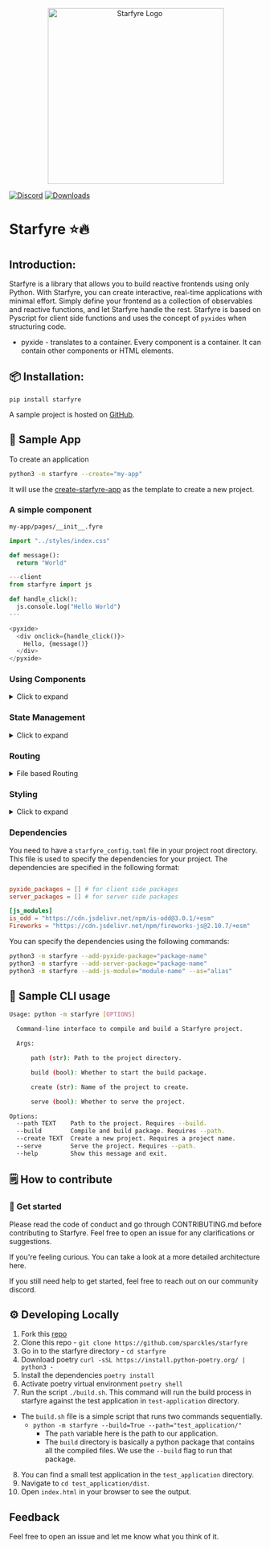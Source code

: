 <p align="center">
  <img alt="Starfyre Logo" src="https://user-images.githubusercontent.com/29942790/221331176-609e156a-3896-4c1a-9386-7bf595dfb879.png" width="350" />
</p>

[![Discord](https://img.shields.io/discord/1080951642070978651?label=discord&logo=discord&logoColor=white&style=for-the-badge&color=blue)](https://discord.gg/ThQcpvJMZ6)
[![Downloads](https://static.pepy.tech/badge/starfyre)](https://pepy.tech/project/starfyre)


# Starfyre ⭐🔥

## Introduction:

Starfyre is a library that allows you to build reactive frontends using only Python. With Starfyre, you can create interactive, real-time applications with minimal effort. Simply define your frontend as a collection of observables and reactive functions, and let Starfyre handle the rest. Starfyre is based on Pyscript for client side functions and uses the concept of `pyxides` when structuring code.

- pyxide - translates to a container. Every component is a container. It can contain other components or HTML elements.




## 📦 Installation:

```
pip install starfyre
```

A sample project is hosted on [GitHub](https://github.com/sansyrox/first-starfyre-app/).

## 🚀 Sample App

To create an application

```bash
python3 -m starfyre --create="my-app"
```

It will use the [create-starfyre-app](https://github.com/sparckles/create-starfyre-app) as the template to create a new project.


### A simple component
`my-app/pages/__init__.fyre`

```python
import "../styles/index.css"

def message():
  return "World"

---client
from starfyre import js

def handle_click():
  js.console.log("Hello World")
---

<pyxide>
  <div onclick={handle_click()}>
    Hello, {message()}
  </div>
</pyxide>

```

### Using Components
<details>
<summary>Click to expand</summary>

`my-app/pages/__init__.fyre`

```python
import "../styles/index.css"
from @.components.custom_component import custom_component
# @ is the alias for the source directory. e.g. my-app in our case

<pyxide>
 <custom_component></custom_component>
</pyxide>
```

`my-app/src/components/custom_component.fyre`

```python

<pyxide>
  <div> This is a custom component </div>
</pyxide>
```
</details>

### State Management

<details>
<summary>Click to expand</summary>

Signals are super early at this moment. You need to have the word "signal" when declaring a variable. e.g. get_signal, set_signal, use_signal. And use_signal and get_signal can't be evaluated on the client, i.e. can't have `{use_signal()+1}`. This will be fixed with a better serialization.

`my-app/pages/__init__.fyre`

```python

---client

[get_signal, set_signal, use_signal] = create_signal("Hello World")

def handle_click():
  set_signal("Goodbye World")
---

<pyxide>
  <div onclick={handle_click}>
    {use_signal()}
  </div>
</pyxide>

```
</details>

### Routing
<details>
<summary>File based Routing</summary>

Starfyre supports file based routing.

```bash
my-app
├── pages
│   ├── __init__.fyre
│   ├── about.fyre
│   └── nav.fyre
```

</details>

### Styling
<details>
<summary>Click to expand</summary>

Starfyre supports CSS and file based css.

```python
import "../styles/index.css"

<style>
.component {
/* CSS here */
}

</style>

<pyxide>
  <div class="component"> Hello World </div>
</pyxide>
```
</details>

### Dependencies

You need to have a `starfyre_config.toml` file in your project root directory. This file is used to specify the dependencies for your project. The dependencies are specified in the following format:

```toml

pyxide_packages = [] # for client side packages
server_packages = [] # for server side packages

[js_modules]
is_odd = "https://cdn.jsdelivr.net/npm/is-odd@3.0.1/+esm"
Fireworks = "https://cdn.jsdelivr.net/npm/fireworks-js@2.10.7/+esm"
```

You can specify the dependencies using the following commands:

```bash
python3 -m starfyre --add-pyxide-package="package-name"
python3 -m starfyre --add-server-package="package-name"
python3 -m starfyre --add-js-module="module-name" --as="alias"
```


## 🚀 Sample CLI usage

```bash
Usage: python -m starfyre [OPTIONS]

  Command-line interface to compile and build a Starfyre project.

  Args:

      path (str): Path to the project directory.

      build (bool): Whether to start the build package.

      create (str): Name of the project to create.

      serve (bool): Whether to serve the project.

Options:
  --path TEXT    Path to the project. Requires --build.
  --build        Compile and build package. Requires --path.
  --create TEXT  Create a new project. Requires a project name.
  --serve        Serve the project. Requires --path.
  --help         Show this message and exit.
```

## 🗒️ How to contribute

### 🏁 Get started
Please read the code of conduct and go through CONTRIBUTING.md before contributing to Starfyre. Feel free to open an issue for any clarifications or suggestions.

If you're feeling curious. You can take a look at a more detailed architecture here.

If you still need help to get started, feel free to reach out on our community discord.


## ⚙️  Developing Locally

1. Fork this [repo](https://github.com/sparckles/starfyre)
2. Clone this repo - `git clone https://github.com/sparckles/starfyre`
3. Go in to the starfyre directory - `cd starfyre`
4. Download poetry `curl -sSL https://install.python-poetry.org/ | python3 -`
5. Install the dependencies `poetry install`
6. Activate poetry virtual environment `poetry shell`
7. Run the script `./build.sh`. This command will run the build process in starfyre against the test application in `test-application` directory.
  - The `build.sh` file is a simple script that runs two commands sequentially.
    - `python -m starfyre --build=True --path="test_application/"`
        - The `path` variable here is the path to our application.
        - The `build` directory is basically a python package that contains all the compiled files. We use the `--build` flag to run that package.

8. You can find a small test application in the `test_application` directory.
9. Navigate to `cd test_application/dist`.
10. Open `index.html` in your browser to see the output.


## Feedback

Feel free to open an issue and let me know what you think of it. 
